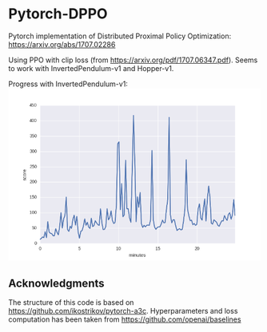 # Pytorch-DPPO
Pytorch implementation of Distributed Proximal Policy Optimization: https://arxiv.org/abs/1707.02286

Using PPO with clip loss (from https://arxiv.org/pdf/1707.06347.pdf). Seems to work with InvertedPendulum-v1 and Hopper-v1.

Progress with InvertedPendulum-v1:
![epoch_1900](figs/score.png)

## Acknowledgments
The structure of this code is based on https://github.com/ikostrikov/pytorch-a3c.
Hyperparameters and loss computation has been taken from https://github.com/openai/baselines
